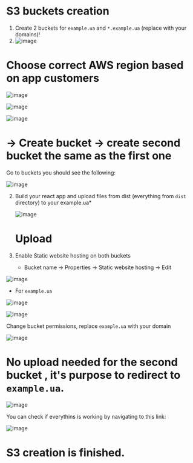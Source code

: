 # S3 buckets creation

1. Create 2 buckets for `example.ua` and `*.example.ua` (replace with your domains)!
2. ![image](https://github.com/Flowerinno/deploy-guide/assets/93313212/8afde6ae-31e9-48ac-94cd-d97e75b3fe7c)
   
  # Choose correct AWS region based on app customers
  
   ![image](https://github.com/Flowerinno/deploy-guide/assets/93313212/5a980d87-8bfe-4e53-8549-77ef785217d8)
   
   ![image](https://github.com/Flowerinno/deploy-guide/assets/93313212/dc1625a5-5ea6-41e1-99ec-1cbaa4d7f051)
   
   ![image](https://github.com/Flowerinno/deploy-guide/assets/93313212/07192e07-e7da-4071-9190-934cdc2cfc5e)
  
  # -> Create bucket -> create second bucket the same as the first one

Go to buckets you should see the following:

![image](https://github.com/Flowerinno/deploy-guide/assets/93313212/fd7407da-5543-4d35-a8de-5d42514b82fe)

2. Build your react app and upload files from dist (everything from `dist` directory) to your example.ua*

   ![image](https://github.com/Flowerinno/deploy-guide/assets/93313212/ff79f010-c62f-4b52-83ad-b896b6972e90)
   
   # Upload
   
5. Enable Static website hosting on both buckets
   
   - Bucket name -> Properties -> Static website hosting -> Edit
     
![image](https://github.com/Flowerinno/deploy-guide/assets/93313212/7f832e57-88bc-40ae-beee-42b35d29b444)

  - For `example.ua`
    
![image](https://github.com/Flowerinno/deploy-guide/assets/93313212/75fb388f-17d0-4333-9f9f-7d27bf44e603)

![image](https://github.com/Flowerinno/deploy-guide/assets/93313212/f0200e74-73e1-4687-9599-35941f20ed43)

Change bucket permissions, replace `example.ua` with your domain

![image](https://github.com/Flowerinno/deploy-guide/assets/93313212/0f499cb8-f1af-4f9e-892a-15a69ec6b40b)

# No upload needed for the second bucket , it's purpose to redirect to `example.ua`.

![image](https://github.com/Flowerinno/deploy-guide/assets/93313212/b5b7b85e-2496-49ae-b14e-df693b318335)

You can check if everythins is working by navigating to this link:

![image](https://github.com/Flowerinno/deploy-guide/assets/93313212/efb7f091-85cf-4ae7-85f8-2f000980dc83)


# S3 creation is finished.
